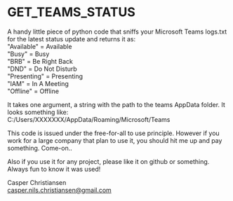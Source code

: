 <h1>
  GET_TEAMS_STATUS
</h1>

A handy little piece of python code that sniffs your Microsoft Teams logs.txt for the latest status update and returns it as:  
"Available" = Available  
"Busy" = Busy  
"BRB" = Be Right Back  
"DND" = Do Not Disturb  
"Presenting" = Presenting  
"IAM" = In A Meeting  
"Offline" = Offline  
  
It takes one argument, a string with the path to the teams AppData folder. It looks something like:
C:/Users/XXXXXXX/AppData/Roaming/Microsoft/Teams  
  
This code is issued under the free-for-all to use principle.
However if you work for a large company that plan to use it, you should hit me up and pay something. Come-on..  
  
Also if you use it for any project, please like it on github or something. Always fun to know it was used!  
  
Casper Christiansen  
casper.nils.christiansen@gmail.com
